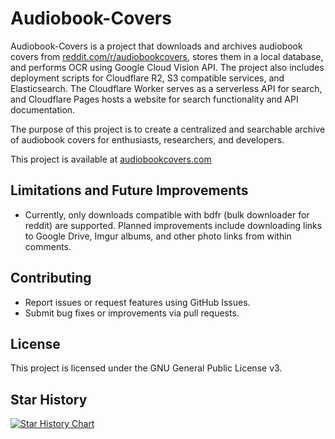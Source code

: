 # Audiobook-Covers

Audiobook-Covers is a project that downloads and archives audiobook covers from
[reddit.com/r/audiobookcovers](https://www.reddit.com/r/audiobookcovers/),
stores them in a local database, and performs OCR using Google Cloud Vision API.
The project also includes deployment scripts for Cloudflare R2, S3 compatible
services, and Elasticsearch. The Cloudflare Worker serves as a serverless API
for search, and Cloudflare Pages hosts a website for search functionality and
API documentation.

The purpose of this project is to create a centralized and searchable archive of
audiobook covers for enthusiasts, researchers, and developers.

This project is available at [audiobookcovers.com](https://audiobookcovers.com)

## Limitations and Future Improvements

- Currently, only downloads compatible with bdfr (bulk downloader for reddit)
  are supported. Planned improvements include downloading links to Google Drive,
  Imgur albums, and other photo links from within comments.

## Contributing

- Report issues or request features using GitHub Issues.
- Submit bug fixes or improvements via pull requests.

## License

This project is licensed under the GNU General Public License v3.

## Star History

[![Star History Chart](https://api.star-history.com/svg?repos=Weldawadyathink/Audiobook-Covers&type=Date)](https://star-history.com/#Weldawadyathink/Audiobook-Covers&Date)
